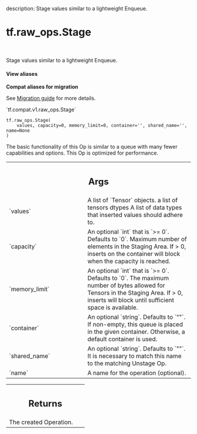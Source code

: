 description: Stage values similar to a lightweight Enqueue.

<div itemscope itemtype="http://developers.google.com/ReferenceObject">
<meta itemprop="name" content="tf.raw_ops.Stage" />
<meta itemprop="path" content="Stable" />
</div>

# tf.raw_ops.Stage

<!-- Insert buttons and diff -->

<table class="tfo-notebook-buttons tfo-api nocontent" align="left">

</table>



Stage values similar to a lightweight Enqueue.

<section class="expandable">
  <h4 class="showalways">View aliases</h4>
  <p>
<b>Compat aliases for migration</b>
<p>See
<a href="https://www.tensorflow.org/guide/migrate">Migration guide</a> for
more details.</p>
<p>`tf.compat.v1.raw_ops.Stage`</p>
</p>
</section>

<pre class="devsite-click-to-copy prettyprint lang-py tfo-signature-link">
<code>tf.raw_ops.Stage(
    values, capacity=0, memory_limit=0, container='', shared_name='', name=None
)
</code></pre>



<!-- Placeholder for "Used in" -->

The basic functionality of this Op is similar to a queue with many
fewer capabilities and options.  This Op is optimized for performance.

<!-- Tabular view -->
 <table class="responsive fixed orange">
<colgroup><col width="214px"><col></colgroup>
<tr><th colspan="2"><h2 class="add-link">Args</h2></th></tr>

<tr>
<td>
`values`
</td>
<td>
A list of `Tensor` objects. a list of tensors
dtypes A list of data types that inserted values should adhere to.
</td>
</tr><tr>
<td>
`capacity`
</td>
<td>
An optional `int` that is `>= 0`. Defaults to `0`.
Maximum number of elements in the Staging Area. If > 0, inserts
on the container will block when the capacity is reached.
</td>
</tr><tr>
<td>
`memory_limit`
</td>
<td>
An optional `int` that is `>= 0`. Defaults to `0`.
The maximum number of bytes allowed for Tensors in the Staging Area.
If > 0, inserts will block until sufficient space is available.
</td>
</tr><tr>
<td>
`container`
</td>
<td>
An optional `string`. Defaults to `""`.
If non-empty, this queue is placed in the given container. Otherwise,
a default container is used.
</td>
</tr><tr>
<td>
`shared_name`
</td>
<td>
An optional `string`. Defaults to `""`.
It is necessary to match this name to the matching Unstage Op.
</td>
</tr><tr>
<td>
`name`
</td>
<td>
A name for the operation (optional).
</td>
</tr>
</table>



<!-- Tabular view -->
 <table class="responsive fixed orange">
<colgroup><col width="214px"><col></colgroup>
<tr><th colspan="2"><h2 class="add-link">Returns</h2></th></tr>
<tr class="alt">
<td colspan="2">
The created Operation.
</td>
</tr>

</table>

